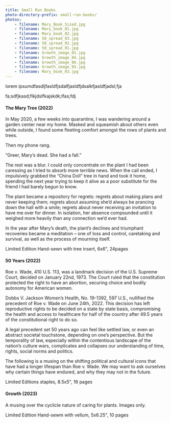 ```yaml
---
title: Small Run Books
photo-directory-prefix: small-run-books/
photos:
    - filename: Mary_Book_Sized.jpg
    - filename: Mary_book_01.jpg
    - filename: Mary_book_02.jpg
    - filename: 50_spread_03.jpg
    - filename: 50_spread_02.jpg
    - filename: 50_spread_01.jpg
    - filename: Growth_image_01.jpg
    - filename: Growth_image_04.jpg
    - filename: Growth_image_06.jpg
    - filename: Growth_image_03.jpg
    - filename: Mary_book_03.jpg
---
```


lorem ipsumdfasdljfasldfjsdalfjasldfjdsalkfjasldfjadsl;fja

fa;sdfjkasd;flkjdslfkajskdk;lfas;fdj


#### The Mary Tree (2022)

In May 2020, a few weeks into quarantine, I was wandering around a garden center near my home. Masked and squeamish about others even while outside, I found some fleeting comfort amongst the rows of plants and trees. 

Then my phone rang. 

“Greer, Mary’s dead. She had a fall.” 

The rest was a blur. I could only concentrate on the plant I had been caressing as I tried to absorb more terrible news. When the call ended, I impulsively grabbed the “China Doll” tree in hand and took it home, spending the next year trying to keep it alive as a poor substitute for the friend I had barely begun to know.  

The plant became a repository for regrets: regrets about making plans and never keeping them; regrets about  assuming she’d always be prancing down the hall with a smile; regrets about never receiving an invitation to have me over for dinner. In isolation, her absence compounded until it weighed more heavily than any connection we’d ever had. 

In the year after Mary’s death, the plant’s declines and triumphant recoveries became a meditation – one of loss and control, caretaking and survival, as well as the process of mourning itself. 

Limited Edition Hand-sewn with tree insert, 6x6", 24pages
 

#### 50 Years (2022)

Roe v. Wade, 410 U.S. 113, was a landmark decision of the U.S. Supreme Court, decided on January 22nd, 1973. The Court ruled that the constitution protected the right to have an abortion, securing choice and bodily autonomy for American women. 


Dobbs V. Jackson Women’s Health, No. 19-1392, 597 U.S., nullified the precedent of Roe v. Wade on June 24th, 2022. This decision has left reproductive rights to be decided on a state by state basis, compromising the health and access to healthcare for half of the country after 49.5 years of the constitutional right to do so.  
 

A legal precedent set 50 years ago can feel like settled law, or even an abstract societal touchstone, depending on one’s perspective. But the temporality of law, especially within the contentious landscape of the nation’s culture wars, complicates and collapses our understanding of time, rights, social norms and politics.

 
The following is a musing on the shifting political and cultural icons that have had a longer lifespan than Roe v. Wade. We may want to ask ourselves why certain things have endured, and why they may not in the future. 

Limited Editions staples, 8.5x5", 16 pages


#### Growth (2023)

A musing over the cyclicle nature of caring for plants. Images only.

Limited Edition Hand-sewm with vellum, 5x6.25", 10 pages
